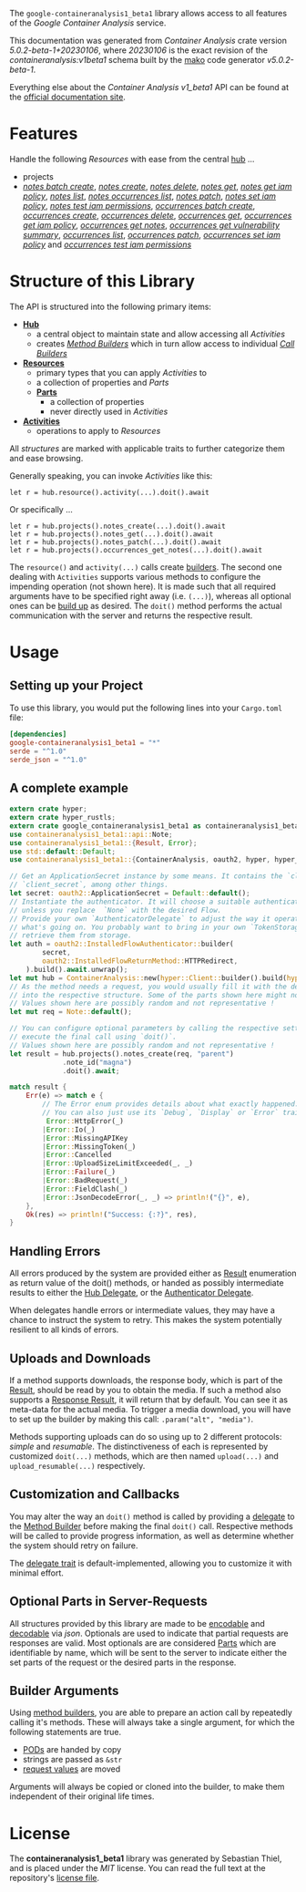 <!---
DO NOT EDIT !
This file was generated automatically from 'src/generator/templates/api/README.md.mako'
DO NOT EDIT !
-->
The `google-containeranalysis1_beta1` library allows access to all features of the *Google Container Analysis* service.

This documentation was generated from *Container Analysis* crate version *5.0.2-beta-1+20230106*, where *20230106* is the exact revision of the *containeranalysis:v1beta1* schema built by the [mako](http://www.makotemplates.org/) code generator *v5.0.2-beta-1*.

Everything else about the *Container Analysis* *v1_beta1* API can be found at the
[official documentation site](https://cloud.google.com/container-analysis/api/reference/rest/).
# Features

Handle the following *Resources* with ease from the central [hub](https://docs.rs/google-containeranalysis1_beta1/5.0.2-beta-1+20230106/google_containeranalysis1_beta1/ContainerAnalysis) ... 

* projects
 * [*notes batch create*](https://docs.rs/google-containeranalysis1_beta1/5.0.2-beta-1+20230106/google_containeranalysis1_beta1/api::ProjectNoteBatchCreateCall), [*notes create*](https://docs.rs/google-containeranalysis1_beta1/5.0.2-beta-1+20230106/google_containeranalysis1_beta1/api::ProjectNoteCreateCall), [*notes delete*](https://docs.rs/google-containeranalysis1_beta1/5.0.2-beta-1+20230106/google_containeranalysis1_beta1/api::ProjectNoteDeleteCall), [*notes get*](https://docs.rs/google-containeranalysis1_beta1/5.0.2-beta-1+20230106/google_containeranalysis1_beta1/api::ProjectNoteGetCall), [*notes get iam policy*](https://docs.rs/google-containeranalysis1_beta1/5.0.2-beta-1+20230106/google_containeranalysis1_beta1/api::ProjectNoteGetIamPolicyCall), [*notes list*](https://docs.rs/google-containeranalysis1_beta1/5.0.2-beta-1+20230106/google_containeranalysis1_beta1/api::ProjectNoteListCall), [*notes occurrences list*](https://docs.rs/google-containeranalysis1_beta1/5.0.2-beta-1+20230106/google_containeranalysis1_beta1/api::ProjectNoteOccurrenceListCall), [*notes patch*](https://docs.rs/google-containeranalysis1_beta1/5.0.2-beta-1+20230106/google_containeranalysis1_beta1/api::ProjectNotePatchCall), [*notes set iam policy*](https://docs.rs/google-containeranalysis1_beta1/5.0.2-beta-1+20230106/google_containeranalysis1_beta1/api::ProjectNoteSetIamPolicyCall), [*notes test iam permissions*](https://docs.rs/google-containeranalysis1_beta1/5.0.2-beta-1+20230106/google_containeranalysis1_beta1/api::ProjectNoteTestIamPermissionCall), [*occurrences batch create*](https://docs.rs/google-containeranalysis1_beta1/5.0.2-beta-1+20230106/google_containeranalysis1_beta1/api::ProjectOccurrenceBatchCreateCall), [*occurrences create*](https://docs.rs/google-containeranalysis1_beta1/5.0.2-beta-1+20230106/google_containeranalysis1_beta1/api::ProjectOccurrenceCreateCall), [*occurrences delete*](https://docs.rs/google-containeranalysis1_beta1/5.0.2-beta-1+20230106/google_containeranalysis1_beta1/api::ProjectOccurrenceDeleteCall), [*occurrences get*](https://docs.rs/google-containeranalysis1_beta1/5.0.2-beta-1+20230106/google_containeranalysis1_beta1/api::ProjectOccurrenceGetCall), [*occurrences get iam policy*](https://docs.rs/google-containeranalysis1_beta1/5.0.2-beta-1+20230106/google_containeranalysis1_beta1/api::ProjectOccurrenceGetIamPolicyCall), [*occurrences get notes*](https://docs.rs/google-containeranalysis1_beta1/5.0.2-beta-1+20230106/google_containeranalysis1_beta1/api::ProjectOccurrenceGetNoteCall), [*occurrences get vulnerability summary*](https://docs.rs/google-containeranalysis1_beta1/5.0.2-beta-1+20230106/google_containeranalysis1_beta1/api::ProjectOccurrenceGetVulnerabilitySummaryCall), [*occurrences list*](https://docs.rs/google-containeranalysis1_beta1/5.0.2-beta-1+20230106/google_containeranalysis1_beta1/api::ProjectOccurrenceListCall), [*occurrences patch*](https://docs.rs/google-containeranalysis1_beta1/5.0.2-beta-1+20230106/google_containeranalysis1_beta1/api::ProjectOccurrencePatchCall), [*occurrences set iam policy*](https://docs.rs/google-containeranalysis1_beta1/5.0.2-beta-1+20230106/google_containeranalysis1_beta1/api::ProjectOccurrenceSetIamPolicyCall) and [*occurrences test iam permissions*](https://docs.rs/google-containeranalysis1_beta1/5.0.2-beta-1+20230106/google_containeranalysis1_beta1/api::ProjectOccurrenceTestIamPermissionCall)




# Structure of this Library

The API is structured into the following primary items:

* **[Hub](https://docs.rs/google-containeranalysis1_beta1/5.0.2-beta-1+20230106/google_containeranalysis1_beta1/ContainerAnalysis)**
    * a central object to maintain state and allow accessing all *Activities*
    * creates [*Method Builders*](https://docs.rs/google-containeranalysis1_beta1/5.0.2-beta-1+20230106/google_containeranalysis1_beta1/client::MethodsBuilder) which in turn
      allow access to individual [*Call Builders*](https://docs.rs/google-containeranalysis1_beta1/5.0.2-beta-1+20230106/google_containeranalysis1_beta1/client::CallBuilder)
* **[Resources](https://docs.rs/google-containeranalysis1_beta1/5.0.2-beta-1+20230106/google_containeranalysis1_beta1/client::Resource)**
    * primary types that you can apply *Activities* to
    * a collection of properties and *Parts*
    * **[Parts](https://docs.rs/google-containeranalysis1_beta1/5.0.2-beta-1+20230106/google_containeranalysis1_beta1/client::Part)**
        * a collection of properties
        * never directly used in *Activities*
* **[Activities](https://docs.rs/google-containeranalysis1_beta1/5.0.2-beta-1+20230106/google_containeranalysis1_beta1/client::CallBuilder)**
    * operations to apply to *Resources*

All *structures* are marked with applicable traits to further categorize them and ease browsing.

Generally speaking, you can invoke *Activities* like this:

```Rust,ignore
let r = hub.resource().activity(...).doit().await
```

Or specifically ...

```ignore
let r = hub.projects().notes_create(...).doit().await
let r = hub.projects().notes_get(...).doit().await
let r = hub.projects().notes_patch(...).doit().await
let r = hub.projects().occurrences_get_notes(...).doit().await
```

The `resource()` and `activity(...)` calls create [builders][builder-pattern]. The second one dealing with `Activities` 
supports various methods to configure the impending operation (not shown here). It is made such that all required arguments have to be 
specified right away (i.e. `(...)`), whereas all optional ones can be [build up][builder-pattern] as desired.
The `doit()` method performs the actual communication with the server and returns the respective result.

# Usage

## Setting up your Project

To use this library, you would put the following lines into your `Cargo.toml` file:

```toml
[dependencies]
google-containeranalysis1_beta1 = "*"
serde = "^1.0"
serde_json = "^1.0"
```

## A complete example

```Rust
extern crate hyper;
extern crate hyper_rustls;
extern crate google_containeranalysis1_beta1 as containeranalysis1_beta1;
use containeranalysis1_beta1::api::Note;
use containeranalysis1_beta1::{Result, Error};
use std::default::Default;
use containeranalysis1_beta1::{ContainerAnalysis, oauth2, hyper, hyper_rustls, chrono, FieldMask};

// Get an ApplicationSecret instance by some means. It contains the `client_id` and 
// `client_secret`, among other things.
let secret: oauth2::ApplicationSecret = Default::default();
// Instantiate the authenticator. It will choose a suitable authentication flow for you, 
// unless you replace  `None` with the desired Flow.
// Provide your own `AuthenticatorDelegate` to adjust the way it operates and get feedback about 
// what's going on. You probably want to bring in your own `TokenStorage` to persist tokens and
// retrieve them from storage.
let auth = oauth2::InstalledFlowAuthenticator::builder(
        secret,
        oauth2::InstalledFlowReturnMethod::HTTPRedirect,
    ).build().await.unwrap();
let mut hub = ContainerAnalysis::new(hyper::Client::builder().build(hyper_rustls::HttpsConnectorBuilder::new().with_native_roots().https_or_http().enable_http1().enable_http2().build()), auth);
// As the method needs a request, you would usually fill it with the desired information
// into the respective structure. Some of the parts shown here might not be applicable !
// Values shown here are possibly random and not representative !
let mut req = Note::default();

// You can configure optional parameters by calling the respective setters at will, and
// execute the final call using `doit()`.
// Values shown here are possibly random and not representative !
let result = hub.projects().notes_create(req, "parent")
             .note_id("magna")
             .doit().await;

match result {
    Err(e) => match e {
        // The Error enum provides details about what exactly happened.
        // You can also just use its `Debug`, `Display` or `Error` traits
         Error::HttpError(_)
        |Error::Io(_)
        |Error::MissingAPIKey
        |Error::MissingToken(_)
        |Error::Cancelled
        |Error::UploadSizeLimitExceeded(_, _)
        |Error::Failure(_)
        |Error::BadRequest(_)
        |Error::FieldClash(_)
        |Error::JsonDecodeError(_, _) => println!("{}", e),
    },
    Ok(res) => println!("Success: {:?}", res),
}

```
## Handling Errors

All errors produced by the system are provided either as [Result](https://docs.rs/google-containeranalysis1_beta1/5.0.2-beta-1+20230106/google_containeranalysis1_beta1/client::Result) enumeration as return value of
the doit() methods, or handed as possibly intermediate results to either the 
[Hub Delegate](https://docs.rs/google-containeranalysis1_beta1/5.0.2-beta-1+20230106/google_containeranalysis1_beta1/client::Delegate), or the [Authenticator Delegate](https://docs.rs/yup-oauth2/*/yup_oauth2/trait.AuthenticatorDelegate.html).

When delegates handle errors or intermediate values, they may have a chance to instruct the system to retry. This 
makes the system potentially resilient to all kinds of errors.

## Uploads and Downloads
If a method supports downloads, the response body, which is part of the [Result](https://docs.rs/google-containeranalysis1_beta1/5.0.2-beta-1+20230106/google_containeranalysis1_beta1/client::Result), should be
read by you to obtain the media.
If such a method also supports a [Response Result](https://docs.rs/google-containeranalysis1_beta1/5.0.2-beta-1+20230106/google_containeranalysis1_beta1/client::ResponseResult), it will return that by default.
You can see it as meta-data for the actual media. To trigger a media download, you will have to set up the builder by making
this call: `.param("alt", "media")`.

Methods supporting uploads can do so using up to 2 different protocols: 
*simple* and *resumable*. The distinctiveness of each is represented by customized 
`doit(...)` methods, which are then named `upload(...)` and `upload_resumable(...)` respectively.

## Customization and Callbacks

You may alter the way an `doit()` method is called by providing a [delegate](https://docs.rs/google-containeranalysis1_beta1/5.0.2-beta-1+20230106/google_containeranalysis1_beta1/client::Delegate) to the 
[Method Builder](https://docs.rs/google-containeranalysis1_beta1/5.0.2-beta-1+20230106/google_containeranalysis1_beta1/client::CallBuilder) before making the final `doit()` call. 
Respective methods will be called to provide progress information, as well as determine whether the system should 
retry on failure.

The [delegate trait](https://docs.rs/google-containeranalysis1_beta1/5.0.2-beta-1+20230106/google_containeranalysis1_beta1/client::Delegate) is default-implemented, allowing you to customize it with minimal effort.

## Optional Parts in Server-Requests

All structures provided by this library are made to be [encodable](https://docs.rs/google-containeranalysis1_beta1/5.0.2-beta-1+20230106/google_containeranalysis1_beta1/client::RequestValue) and 
[decodable](https://docs.rs/google-containeranalysis1_beta1/5.0.2-beta-1+20230106/google_containeranalysis1_beta1/client::ResponseResult) via *json*. Optionals are used to indicate that partial requests are responses 
are valid.
Most optionals are are considered [Parts](https://docs.rs/google-containeranalysis1_beta1/5.0.2-beta-1+20230106/google_containeranalysis1_beta1/client::Part) which are identifiable by name, which will be sent to 
the server to indicate either the set parts of the request or the desired parts in the response.

## Builder Arguments

Using [method builders](https://docs.rs/google-containeranalysis1_beta1/5.0.2-beta-1+20230106/google_containeranalysis1_beta1/client::CallBuilder), you are able to prepare an action call by repeatedly calling it's methods.
These will always take a single argument, for which the following statements are true.

* [PODs][wiki-pod] are handed by copy
* strings are passed as `&str`
* [request values](https://docs.rs/google-containeranalysis1_beta1/5.0.2-beta-1+20230106/google_containeranalysis1_beta1/client::RequestValue) are moved

Arguments will always be copied or cloned into the builder, to make them independent of their original life times.

[wiki-pod]: http://en.wikipedia.org/wiki/Plain_old_data_structure
[builder-pattern]: http://en.wikipedia.org/wiki/Builder_pattern
[google-go-api]: https://github.com/google/google-api-go-client

# License
The **containeranalysis1_beta1** library was generated by Sebastian Thiel, and is placed 
under the *MIT* license.
You can read the full text at the repository's [license file][repo-license].

[repo-license]: https://github.com/Byron/google-apis-rsblob/main/LICENSE.md

